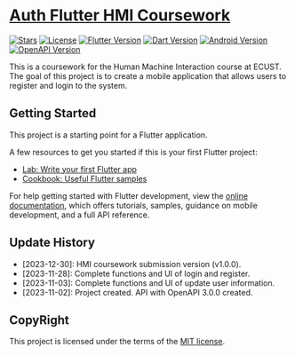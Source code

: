 # [Auth Flutter HMI Coursework](https://github.com/lavandejoey/Auth-Flutter-HMI-Coursework)

[![Stars](https://img.shields.io/github/stars/lavandejoey/Auth-Flutter-HMI-Coursework-.svg)]()
[![License](https://img.shields.io/badge/License-MIT-green?logo=mit)](https://opensource.org/licenses/MIT)
[![Flutter Version](https://img.shields.io/badge/Flutter-v3.13.9-blue?logo=flutter)](https://flutter.dev/)
[![Dart Version](https://img.shields.io/badge/Dart-v3.1.5-blue?logo=dart)](https://dart.dev/)
[![Android Version](https://img.shields.io/badge/Android-v14-blue?logo=android)](https://developer.android.com/studio/releases/platforms#4.0)
[![OpenAPI Version](https://img.shields.io/badge/OpenAPI-v3.0.0-blue?logo=openapi-initiative)](https://swagger.io/specification/)

This is a coursework for the Human Machine Interaction course at ECUST.
The goal of this project is to create a mobile application that allows users to register and login to the system.

## Getting Started

This project is a starting point for a Flutter application.

A few resources to get you started if this is your first Flutter project:

- [Lab: Write your first Flutter app](https://docs.flutter.dev/get-started/codelab)
- [Cookbook: Useful Flutter samples](https://docs.flutter.dev/cookbook)

For help getting started with Flutter development, view the
[online documentation](https://docs.flutter.dev/), which offers tutorials,
samples, guidance on mobile development, and a full API reference.

## Update History

- [2023-12-30]: HMI coursework submission version (v1.0.0).
- [2023-11-28]: Complete functions and UI of login and register.
- [2023-11-03]: Complete functions and UI of update user information.
- [2023-11-02]: Project created. API with OpenAPI 3.0.0 created.

## CopyRight

This project is licensed under the terms of the [MIT license](LICENSE).
